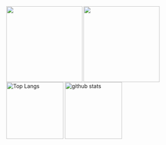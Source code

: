 <a href="https://github.com/atsumarukun">
  <img align="left" height="200px" src="https://github-readme-stats.vercel.app/api?username=atsumarukun&show_icons=true&count_private=true&theme=react" />
</a>
<a href="https://github.com/atsumarukun">
  <img align="left" height="200px" src="https://github-readme-stats.vercel.app/api/top-langs/?username=atsumarukun&count_private=true&theme=react&layout=compact" />
</a>
<p align="left"> 
  <img alt="Top Langs" height="150px" src="https://github-readme-stats.vercel.app/api/top-langs/?username=yutkat&layout=compact&count_private=true&show_icons=true&show_icons=true&theme=onedark" />
  <img alt="github stats" height="150px" src="https://github-readme-stats.vercel.app/api?username=yutkat&count_private=true&show_icons=true&show_icons=true&theme=onedark" />
</p>
